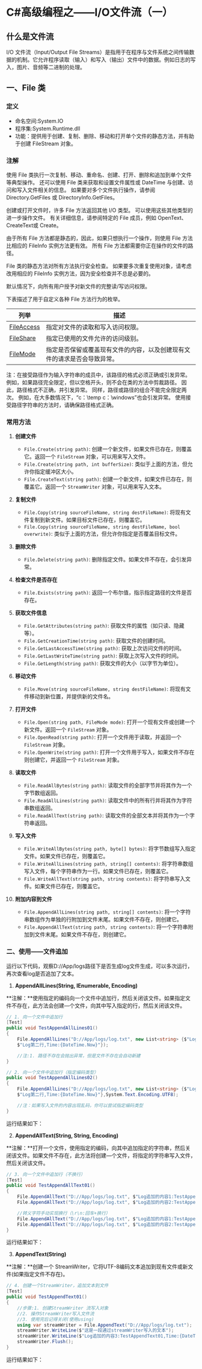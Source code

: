# C#高级编程之——I/O文件流（一）

## 什么是文件流

I/O 文件流（Input/Output File Streams）是指用于在程序与文件系统之间传输数据的机制。它允许程序读取（输入）和写入（输出）文件中的数据。例如日志的写入，图片、音频等二进制的处理。

## 一、File 类

### 定义

- 命名空间:System.IO
- 程序集:System.Runtime.dll
- 功能：提供用于创建、复制、删除、移动和打开单个文件的静态方法，并有助于创建 FileStream 对象。

### 注解

使用 File 类执行一次复制、移动、重命名、创建、打开、删除和追加到单个文件等典型操作。 还可以使用 File 类来获取和设置文件属性或 DateTime 与创建、访问和写入文件相关的信息。 如果要对多个文件执行操作，请参阅 Directory.GetFiles 或 DirectoryInfo.GetFiles。

创建或打开文件时，许多 File 方法返回其他 I/O 类型。 可以使用这些其他类型的进一步操作文件。 有关详细信息，请参阅特定的 File 成员，例如 OpenText、CreateText或 Create。

由于所有 File 方法都是静态的，因此，如果只想执行一个操作，则使用 File 方法比相应的 FileInfo 实例方法更有效。 所有 File 方法都需要你正在操作的文件的路径。

File 类的静态方法对所有方法执行安全检查。 如果要多次重复使用对象，请考虑改用相应的 FileInfo 实例方法，因为安全检查并不总是必要的。

默认情况下，向所有用户授予对新文件的完整读/写访问权限。

下表描述了用于自定义各种 File 方法行为的枚举。

<table aria-label="表 1" class="table table-sm margin-top-none">
<thead>
<tr>
<th>列举</th>
<th>描述</th>
</tr>
</thead>
<tbody>
<tr>
<td><a href="https://learn.microsoft.com/zh-cn/dotnet/api/system.io.fileaccess?view=net-8.0" class="no-loc" data-linktype="relative-path">FileAccess</a></td>
<td>指定对文件的读取和写入访问权限。</td>
</tr>
<tr>
<td><a href="https://learn.microsoft.com/zh-cn/dotnet/api/system.io.fileshare?view=net-8.0" class="no-loc" data-linktype="relative-path">FileShare</a></td>
<td>指定已使用的文件允许的访问级别。</td>
</tr>
<tr>
<td><a href="https://learn.microsoft.com/zh-cn/dotnet/api/system.io.filemode?view=net-8.0" class="no-loc" data-linktype="relative-path">FileMode</a></td>
<td>指定是否保留或覆盖现有文件的内容，以及创建现有文件的请求是否会导致异常。</td>
</tr>
</tbody>
</table>

注：在接受路径作为输入字符串的成员中，该路径的格式必须正确或引发异常。 例如，如果路径完全限定，但以空格开头，则不会在类的方法中剪裁路径。 因此，路径格式不正确，并引发异常。 同样，路径或路径的组合不能完全限定两次。 例如，在大多数情况下，“c：\temp c：\windows”也会引发异常。 使用接受路径字符串的方法时，请确保路径格式正确。

### 常用方法

1. **创建文件**
   - `File.Create(string path)`: 创建一个新文件，如果文件已存在，则覆盖它。返回一个 `FileStream` 对象，可以用来写入文件。
   - `File.Create(string path, int bufferSize)`: 类似于上面的方法，但允许你指定缓冲区大小。
   - `File.CreateText(string path)`: 创建一个新文件，如果文件已存在，则覆盖它。返回一个 `StreamWriter` 对象，可以用来写入文本。

2. **复制文件**
   - `File.Copy(string sourceFileName, string destFileName)`: 将现有文件复制到新文件。如果目标文件已存在，则覆盖它。
   - `File.Copy(string sourceFileName, string destFileName, bool overwrite)`: 类似于上面的方法，但允许你指定是否覆盖目标文件。

3. **删除文件**
   - `File.Delete(string path)`: 删除指定文件。如果文件不存在，会引发异常。

4. **检查文件是否存在**
   - `File.Exists(string path)`: 返回一个布尔值，指示指定路径的文件是否存在。

5. **获取文件信息**
   - `File.GetAttributes(string path)`: 获取文件的属性（如只读、隐藏等）。
   - `File.GetCreationTime(string path)`: 获取文件的创建时间。
   - `File.GetLastAccessTime(string path)`: 获取上次访问文件的时间。
   - `File.GetLastWriteTime(string path)`: 获取上次写入文件的时间。
   - `File.GetLength(string path)`: 获取文件的大小（以字节为单位）。

6. **移动文件**
   - `File.Move(string sourceFileName, string destFileName)`: 将现有文件移动到新位置，并提供新的文件名。

7. **打开文件**
   - `File.Open(string path, FileMode mode)`: 打开一个现有文件或创建一个新文件。返回一个 `FileStream` 对象。
   - `File.OpenRead(string path)`: 打开一个文件用于读取，并返回一个 `FileStream` 对象。
   - `File.OpenWrite(string path)`: 打开一个文件用于写入，如果文件不存在则创建它，并返回一个 `FileStream` 对象。

8. **读取文件**
   - `File.ReadAllBytes(string path)`: 读取文件的全部字节并将其作为一个字节数组返回。
   - `File.ReadAllLines(string path)`: 读取文件中的所有行并将其作为字符串数组返回。
   - `File.ReadAllText(string path)`: 读取文件的全部文本并将其作为一个字符串返回。

9. **写入文件**
   - `File.WriteAllBytes(string path, byte[] bytes)`: 将字节数组写入指定文件。如果文件已存在，则覆盖它。
   - `File.WriteAllLines(string path, string[] contents)`: 将字符串数组写入文件，每个字符串作为一行。如果文件已存在，则覆盖它。
   - `File.WriteAllText(string path, string contents)`: 将字符串写入文件。如果文件已存在，则覆盖它。

10. **附加内容到文件**
    - `File.AppendAllLines(string path, string[] contents)`: 将一个字符串数组作为单独的行附加到文件末尾。如果文件不存在，则创建它。
    - `File.AppendAllText(string path, string contents)`: 将一个字符串附加到文件末尾。如果文件不存在，则创建它。

### 二、使用——文件追加

运行以下代码，观察D://App/logs路径下是否生成log文件生成，可以多次运行，再次查看log是否追加了文本。

1. **AppendAllLines(String, IEnumerable, Encoding)**

**注解：**使用指定的编码向一个文件中追加行，然后关闭该文件。如果指定文件不存在，此方法会创建—个文件，向其中写入指定的行，然后关闭该文件。

```csharp
// 1. 向一个文件中追加行
[Test]
public void TestAppendAllLines01()
{
    File.AppendAllLines("D://App/logs/log.txt", new List<string> {$"Log第一行,Time:{DateTime.Now}",
    $"Log第二行,Time:{DateTime.Now}"});

    //注:1. 路径不存在会抛出异常，但是文件不存在会自动新建
}

// 2. 向一个文件中追加行（指定编码类型）
public void TestAppendAllLines02()
{
    File.AppendAllLines("D://App/logs/log.txt", new List<string> {$"Log第一行,Time:{DateTime.Now}",
    $"Log第二行,Time:{DateTime.Now}"},System.Text.Encoding.UTF8);

    //注：如果写入文件的内容出现乱码，你可以尝试指定编码类型
}
```

运行结果如下：

2. **AppendAllText(String, String, Encoding)**

**注解：**打开一个文件，使用指定的编码，向其中追加指定的字符串，然后关闭该文件。如果文件不存在，此方法将创建—个文件，将指定的字符串写入文件，然后关闭该文件。

```csharp
// 3. 向一个文件中追加行（不换行）
[Test]
public void TestAppendAllText01()
{
    File.AppendAllText("D://App/logs/log.txt", $"Log追加的内容1:TestAppendAllText01,Time:{DateTime.Now}",System.Text.Encoding.UTF8);
    File.AppendAllText("D://App/logs/log.txt", $"Log追加的内容2:TestAppendAllText02,Time:{DateTime.Now}", System.Text.Encoding.UTF8);

    //转义字符手动实现换行（\r\n:回车+换行）
    File.AppendAllText("D://App/logs/log.txt", $"Log追加的内容1:TestAppendAllText01,Time:{DateTime.Now}\r\n", System.Text.Encoding.UTF8);
    File.AppendAllText("D://App/logs/log.txt", $"Log追加的内容2:TestAppendAllText02,Time:{DateTime.Now}\r\n", System.Text.Encoding.UTF8);
}
```

运行结果如下：

3. **AppendText(String)**

**注解：**创建一个 StreamWriter，它将UTF-8编码文本追加到现有文件或新文件(如果指定文件不存在)。

```csharp
// 4. 创建一个StreamWriter，追加文本到文件
[Test]
public void TestAppendText01()
{
    //步骤:1. 创建StreamWriter 流写入对象
    //2. 操作StreamWriter写入文件流
    //3. 使用完后记得关闭(使用using)
    using var streamWriter = File.AppendText("D://App/logs/log.txt");
    streamWriter.WriteLine($"这是一段通过streamWriter写入的文本");
    streamWriter.WriteLine($"Log追加的内容3:TestAppendText01,Time:{DateTime.Now}");
    streamWriter.Flush();
}
```

运行结果如下：
